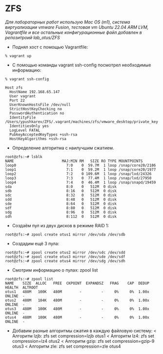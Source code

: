 # ZFS

*Для лабораторных работ использую Mac OS (m1), система виртуализации vmware Fusion, тестовая vm Ubuntu 22.04 ARM LVM, Vagrantfile и все остальные конфигурационные файл добавлен в репозитроий lab_otus/ZFS*

- Поднял хост с помощью Vagrantfile:

```
% vagrant up
```

- C помощью команды vagrant ssh-config посмотрел необходимые информацию:

```
% vagrant ssh-config
```
```
Host zfs
  HostName 192.168.65.147
  User vagrant
  Port 22
  UserKnownHostsFile /dev/null
  StrictHostKeyChecking no
  PasswordAuthentication no
  IdentityFile /Users/ypushkarev/ZFS/.vagrant/machines/zfs/vmware_desktop/private_key
  IdentitiesOnly yes
  LogLevel FATAL
  PubkeyAcceptedKeyTypes +ssh-rsa
  HostKeyAlgorithms +ssh-rsa
```

- Определение алгоритма с наилучшим сжатием.
```
root@zfs:~# lsblk 
NAME                      MAJ:MIN RM   SIZE RO TYPE MOUNTPOINTS
loop0                       7:0    0  59.7M  1 loop /snap/core20/2186
loop1                       7:1    0  59.2M  1 loop /snap/core20/1977
loop2                       7:2    0 109.6M  1 loop /snap/lxd/24326
loop3                       7:3    0  77.4M  1 loop /snap/lxd/27950
loop4                       7:4    0  46.4M  1 loop /snap/snapd/19459
sda                         8:0    0   512M  0 disk 
sdb                         8:16   0   512M  0 disk 
sdc                         8:32   0   512M  0 disk 
sdd                         8:48   0   512M  0 disk 
sde                         8:64   0   512M  0 disk 
sdf                         8:80   0   512M  0 disk 
sdg                         8:96   0   512M  0 disk 
sdh                         8:112  0   512M  0 disk
```

- Создаём пул из двух дисков в режиме RAID 1:
```
root@zfs:~# zpool create otus1 mirror /dev/sda /dev/sdb
```

- Создадим ещё 3 пула:
```
root@zfs:~# zpool create otus2 mirror /dev/sdc /dev/sdd
root@zfs:~# zpool create otus3 mirror /dev/sde /dev/sdf
root@zfs:~# zpool create otus4 mirror /dev/sdg /dev/sdh
```

- Смотрим информацию о пулах: zpool list
```
root@zfs:~# zpool list
NAME    SIZE  ALLOC   FREE  CKPOINT  EXPANDSZ   FRAG    CAP  DEDUP    HEALTH  ALTROOT
otus1   480M   100K   480M        -         -     0%     0%  1.00x    ONLINE  -
otus2   480M   104K   480M        -         -     0%     0%  1.00x    ONLINE  -
otus3   480M   100K   480M        -         -     0%     0%  1.00x    ONLINE  -
otus4   480M   100K   480M        -         -     0%     0%  1.00x    ONLINE  -
```

- Добавим разные алгоритмы сжатия в каждую файловую систему:
  < Алгоритм lzjb: zfs set compression=lzjb otus1
  < Алгоритм lz4:  zfs set compression=lz4 otus2
  < Алгоритм gzip: zfs set compression=gzip-9 otus3
  < Алгоритм zle:  zfs set compression=zle otus4
